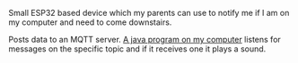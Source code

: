 Small ESP32 based device which my parents can use to notify me if I am on my computer and need to come downstairs.

Posts data to an MQTT server. [A java program on my computer](https://github.com/Derkades/mqtt-notifier) listens for messages on the specific topic and if it receives one it plays a sound.